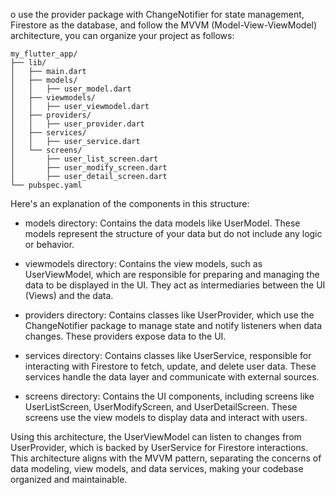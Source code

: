 o use the provider package with ChangeNotifier for state management, Firestore as the database, and follow the MVVM (Model-View-ViewModel) architecture, you can organize your project as follows:

```
my_flutter_app/
├── lib/
│   ├── main.dart
│   ├── models/
│   │   ├── user_model.dart
│   ├── viewmodels/
│   │   ├── user_viewmodel.dart
│   ├── providers/
│   │   ├── user_provider.dart
│   ├── services/
│   │   ├── user_service.dart
│   └── screens/
│       ├── user_list_screen.dart
│       ├── user_modify_screen.dart
│       ├── user_detail_screen.dart
└── pubspec.yaml
```



Here's an explanation of the components in this structure:

* models directory: Contains the data models like UserModel. These models represent the structure of your data but do not include any logic or behavior.

* viewmodels directory: Contains the view models, such as UserViewModel, which are responsible for preparing and managing the data to be displayed in the UI. They act as intermediaries between the UI (Views) and the data.

* providers directory: Contains classes like UserProvider, which use the ChangeNotifier package to manage state and notify listeners when data changes. These providers expose data to the UI.

* services directory: Contains classes like UserService, responsible for interacting with Firestore to fetch, update, and delete user data. These services handle the data layer and communicate with external sources.

* screens directory: Contains the UI components, including screens like UserListScreen, UserModifyScreen, and UserDetailScreen. These screens use the view models to display data and interact with users.

Using this architecture, the UserViewModel can listen to changes from UserProvider, which is backed by UserService for Firestore interactions. This architecture aligns with the MVVM pattern, separating the concerns of data modeling, view models, and data services, making your codebase organized and maintainable.






